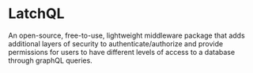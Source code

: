 # LatchQL
An open-source, free-to-use, lightweight middleware package that adds additional layers of security to authenticate/authorize and provide permissions for users to have different levels of access to a database through graphQL queries.
